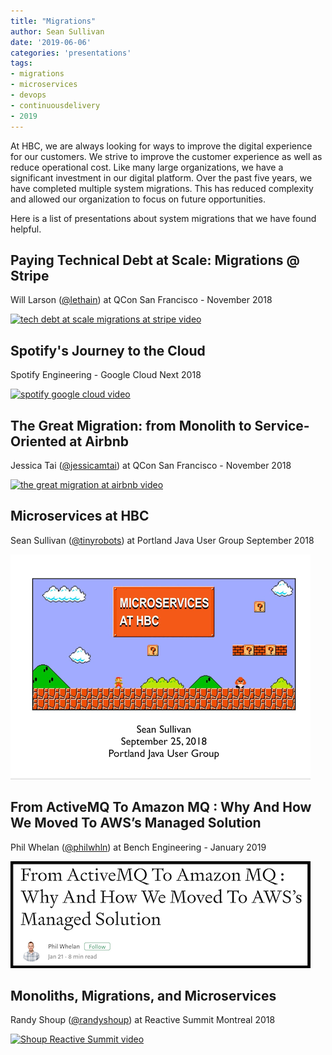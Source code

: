 ```yaml
---
title: "Migrations"
author: Sean Sullivan
date: '2019-06-06'
categories: 'presentations'
tags:
- migrations
- microservices
- devops
- continuousdelivery
- 2019
---
```


At HBC, we are always looking for ways to improve the digital experience for our customers. We strive to improve the customer experience as well as reduce operational cost. Like many large organizations, we have a significant investment in our digital platform. Over the past five years, we have completed multiple system migrations. This has reduced complexity and allowed our organization to focus on future opportunities.

Here is a list of presentations about system migrations that we have found helpful.

## Paying Technical Debt at Scale: Migrations @ Stripe
Will Larson ([@lethain](https://twitter.com/lethain)) at QCon San Francisco - November 2018

[![tech debt at scale migrations at stripe video](https://img.youtube.com/vi/OFjvJmS_uDo/0.jpg)](https://www.youtube.com/watch?v=OFjvJmS_uDo "Paying Technical Debt at Scale: Migrations @ Stripe")

## Spotify's Journey to the Cloud
Spotify Engineering - Google Cloud Next 2018

[![spotify google cloud video](https://img.youtube.com/vi/5aBORQim-KM/0.jpg)](https://www.youtube.com/watch?v=5aBORQim-KM "Spotify's Journey to the Cloud")

## The Great Migration: from Monolith to Service-Oriented at Airbnb
Jessica Tai ([@jessicamtai](https://twitter.com/jessicamtai)) at QCon San Francisco - November 2018

[![the great migration at airbnb video](https://img.youtube.com/vi/Cy0EoQbS6RY/0.jpg)](https://www.youtube.com/watch?v=Cy0EoQbS6RY "The Great Migration at Airbnb")

## Microservices at HBC
Sean Sullivan ([@tinyrobots](https://twitter.com/tinyrobots)) at Portland Java User Group September 2018

[![hbc-microservices-image](./assets/images/presentations-we-love-2018/microservices-at-hbc-september-2018-480.png)](https://speakerdeck.com/sullis/microservices-portland-oregon-2018-09-25)

## From ActiveMQ To Amazon MQ : Why And How We Moved To AWS’s Managed Solution
Phil Whelan ([@philwhln](https://twitter.com/philwhln)) at Bench Engineering - January 2019

[![bench-engineering-blog](./assets/images/migrations-2019/bench-activemq-aws-migration-480.png)](https://medium.com/bench-engineering/from-activemq-to-amazon-mq-why-and-how-we-moved-to-awss-managed-solution-afeba3ea7e23 "Bench Engineering: From ActiveMQ To Amazon MQ")

## Monoliths, Migrations, and Microservices
Randy Shoup ([@randyshoup](https://twitter.com/randyshoup)) at Reactive Summit Montreal 2018

[![Shoup Reactive Summit video](https://img.youtube.com/vi/gOZFmFNl1uk/0.jpg)](https://www.youtube.com/watch?v=gOZFmFNl1uk "Monoliths, Migrations, and Microservices")
